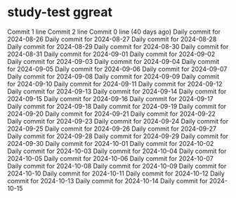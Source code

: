 # study-test ggreat
Commit 1 line
Commit 2 line
Commit 0 line (40 days ago)
Daily commit for 2024-08-26
Daily commit for 2024-08-27
Daily commit for 2024-08-28
Daily commit for 2024-08-29
Daily commit for 2024-08-30
Daily commit for 2024-08-31
Daily commit for 2024-09-01
Daily commit for 2024-09-02
Daily commit for 2024-09-03
Daily commit for 2024-09-04
Daily commit for 2024-09-05
Daily commit for 2024-09-06
Daily commit for 2024-09-07
Daily commit for 2024-09-08
Daily commit for 2024-09-09
Daily commit for 2024-09-10
Daily commit for 2024-09-11
Daily commit for 2024-09-12
Daily commit for 2024-09-13
Daily commit for 2024-09-14
Daily commit for 2024-09-15
Daily commit for 2024-09-16
Daily commit for 2024-09-17
Daily commit for 2024-09-18
Daily commit for 2024-09-19
Daily commit for 2024-09-20
Daily commit for 2024-09-21
Daily commit for 2024-09-22
Daily commit for 2024-09-23
Daily commit for 2024-09-24
Daily commit for 2024-09-25
Daily commit for 2024-09-26
Daily commit for 2024-09-27
Daily commit for 2024-09-28
Daily commit for 2024-09-29
Daily commit for 2024-09-30
Daily commit for 2024-10-01
Daily commit for 2024-10-02
Daily commit for 2024-10-03
Daily commit for 2024-10-04
Daily commit for 2024-10-05
Daily commit for 2024-10-06
Daily commit for 2024-10-07
Daily commit for 2024-10-08
Daily commit for 2024-10-09
Daily commit for 2024-10-10
Daily commit for 2024-10-11
Daily commit for 2024-10-12
Daily commit for 2024-10-13
Daily commit for 2024-10-14
Daily commit for 2024-10-15

